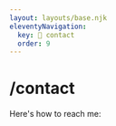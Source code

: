 ```yaml
---
layout: layouts/base.njk
eleventyNavigation:
  key: 🤙 contact
  order: 9
---
```


# /contact

Here's how to reach me:

<script data-letterbirduser="mikehelmers" src="https://letterbird.co/embed/v1.js"></script>
